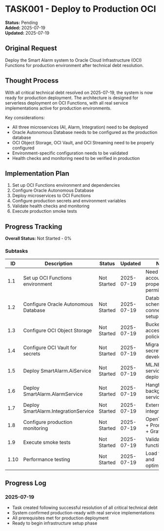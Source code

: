 # TASK001 - Deploy to Production OCI

**Status:** Pending  
**Added:** 2025-07-19  
**Updated:** 2025-07-19  

## Original Request
Deploy the Smart Alarm system to Oracle Cloud Infrastructure (OCI) Functions for production environment after technical debt resolution.

## Thought Process
With all critical technical debt resolved on 2025-07-19, the system is now ready for production deployment. The architecture is designed for serverless deployment on OCI Functions, with all real service implementations active for production environments.

Key considerations:
- All three microservices (AI, Alarm, Integration) need to be deployed
- Oracle Autonomous Database needs to be configured as the production database
- OCI Object Storage, OCI Vault, and OCI Streaming need to be properly configured
- Environment-specific configuration needs to be validated
- Health checks and monitoring need to be verified in production

## Implementation Plan
1. Set up OCI Functions environment and dependencies
2. Configure Oracle Autonomous Database
3. Deploy microservices to OCI Functions
4. Configure production secrets and environment variables
5. Validate health checks and monitoring
6. Execute production smoke tests

## Progress Tracking

**Overall Status:** Not Started - 0%

### Subtasks
| ID | Description | Status | Updated | Notes |
|----|-------------|--------|---------|-------|
| 1.1 | Set up OCI Functions environment | Not Started | 2025-07-19 | Need OCI account and proper permissions |
| 1.2 | Configure Oracle Autonomous Database | Not Started | 2025-07-19 | Database schema and connection setup |
| 1.3 | Configure OCI Object Storage | Not Started | 2025-07-19 | Buckets and access policies |
| 1.4 | Configure OCI Vault for secrets | Not Started | 2025-07-19 | Migrate secrets from development |
| 1.5 | Deploy SmartAlarm.AiService | Not Started | 2025-07-19 | ML.NET service deployment |
| 1.6 | Deploy SmartAlarm.AlarmService | Not Started | 2025-07-19 | Hangfire background service |
| 1.7 | Deploy SmartAlarm.IntegrationService | Not Started | 2025-07-19 | External API integrations |
| 1.8 | Configure production monitoring | Not Started | 2025-07-19 | OpenTelemetry + Prometheus + Grafana |
| 1.9 | Execute smoke tests | Not Started | 2025-07-19 | Validate basic functionality |
| 1.10 | Performance testing | Not Started | 2025-07-19 | Load testing and optimization |

## Progress Log

### 2025-07-19
- Task created following successful resolution of all critical technical debt
- System confirmed production-ready with real service implementations
- All prerequisites met for production deployment
- Ready to begin infrastructure setup phase
